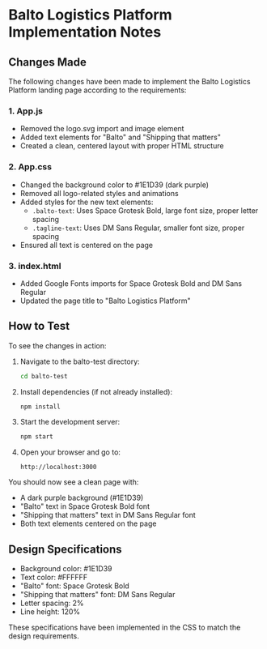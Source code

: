 # Balto Logistics Platform Implementation Notes

## Changes Made

The following changes have been made to implement the Balto Logistics Platform landing page according to the requirements:

### 1. App.js
- Removed the logo.svg import and image element
- Added text elements for "Balto" and "Shipping that matters"
- Created a clean, centered layout with proper HTML structure

### 2. App.css
- Changed the background color to #1E1D39 (dark purple)
- Removed all logo-related styles and animations
- Added styles for the new text elements:
  - `.balto-text`: Uses Space Grotesk Bold, large font size, proper letter spacing
  - `.tagline-text`: Uses DM Sans Regular, smaller font size, proper spacing
- Ensured all text is centered on the page

### 3. index.html
- Added Google Fonts imports for Space Grotesk Bold and DM Sans Regular
- Updated the page title to "Balto Logistics Platform"

## How to Test

To see the changes in action:

1. Navigate to the balto-test directory:
   ```bash
   cd balto-test
   ```

2. Install dependencies (if not already installed):
   ```bash
   npm install
   ```

3. Start the development server:
   ```bash
   npm start
   ```

4. Open your browser and go to:
   ```
   http://localhost:3000
   ```

You should now see a clean page with:
- A dark purple background (#1E1D39)
- "Balto" text in Space Grotesk Bold font
- "Shipping that matters" text in DM Sans Regular font
- Both text elements centered on the page

## Design Specifications

- Background color: #1E1D39
- Text color: #FFFFFF
- "Balto" font: Space Grotesk Bold
- "Shipping that matters" font: DM Sans Regular
- Letter spacing: 2%
- Line height: 120%

These specifications have been implemented in the CSS to match the design requirements.